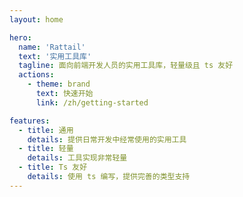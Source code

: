 ```yaml
---
layout: home

hero:
  name: 'Rattail'
  text: '实用工具库'
  tagline: 面向前端开发人员的实用工具库，轻量级且 ts 友好
  actions:
    - theme: brand
      text: 快速开始
      link: /zh/getting-started

features:
  - title: 通用
    details: 提供日常开发中经常使用的实用工具
  - title: 轻量
    details: 工具实现非常轻量
  - title: Ts 友好
    details: 使用 ts 编写，提供完善的类型支持
---
```

